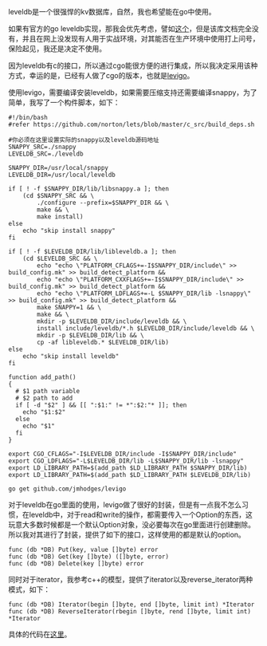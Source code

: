 leveldb是一个很强悍的kv数据库，自然，我也希望能在go中使用。

如果有官方的go leveldb实现，那我会优先考虑，譬如[这个](https://code.google.com/p/leveldb-go/)，但是该库文档完全没有，并且在网上没发现有人用于实战环境，对其能否在生产环境中使用打上问号，保险起见，我还是决定不使用。

因为leveldb有c的接口，所以通过cgo能很方便的进行集成，所以我决定采用该种方式，幸运的是，已经有人做了cgo的版本，也就是[levigo](https://github.com/jmhodges/levigo)。

使用levigo，需要编译安装leveldb，如果需要压缩支持还需要编译snappy，为了简单，我写了一个构件脚本，如下：

    #!/bin/bash
    #refer https://github.com/norton/lets/blob/master/c_src/build_deps.sh

    #你必须在这里设置实际的snappy以及leveldb源码地址
    SNAPPY_SRC=./snappy
    LEVELDB_SRC=./leveldb

    SNAPPY_DIR=/usr/local/snappy
    LEVELDB_DIR=/usr/local/leveldb

    if [ ! -f $SNAPPY_DIR/lib/libsnappy.a ]; then
        (cd $SNAPPY_SRC && \
            ./configure --prefix=$SNAPPY_DIR && \
            make && \
            make install)
    else
        echo "skip install snappy"
    fi

    if [ ! -f $LEVELDB_DIR/lib/libleveldb.a ]; then
        (cd $LEVELDB_SRC && \
            echo "echo \"PLATFORM_CFLAGS+=-I$SNAPPY_DIR/include\" >> build_config.mk" >> build_detect_platform &&
            echo "echo \"PLATFORM_CXXFLAGS+=-I$SNAPPY_DIR/include\" >> build_config.mk" >> build_detect_platform &&
            echo "echo \"PLATFORM_LDFLAGS+=-L $SNAPPY_DIR/lib -lsnappy\" >> build_config.mk" >> build_detect_platform &&
            make SNAPPY=1 && \
            make && \
            mkdir -p $LEVELDB_DIR/include/leveldb && \
            install include/leveldb/*.h $LEVELDB_DIR/include/leveldb && \
            mkdir -p $LEVELDB_DIR/lib && \
            cp -af libleveldb.* $LEVELDB_DIR/lib)
    else
        echo "skip install leveldb"
    fi

    function add_path()
    {
      # $1 path variable
      # $2 path to add
      if [ -d "$2" ] && [[ ":$1:" != *":$2:"* ]]; then
        echo "$1:$2"
      else
        echo "$1"
      fi
    }

    export CGO_CFLAGS="-I$LEVELDB_DIR/include -I$SNAPPY_DIR/include"
    export CGO_LDFLAGS="-L$LEVELDB_DIR/lib -L$SNAPPY_DIR/lib -lsnappy"
    export LD_LIBRARY_PATH=$(add_path $LD_LIBRARY_PATH $SNAPPY_DIR/lib)
    export LD_LIBRARY_PATH=$(add_path $LD_LIBRARY_PATH $LEVELDB_DIR/lib)

    go get github.com/jmhodges/levigo 

对于leveldb在go里面的使用，levigo做了很好的封装，但是有一点我不怎么习惯，在leveldb中，对于read和write的操作，都需要传入一个Option的东西，这玩意大多数时候都是一个默认Option对象，没必要每次在go里面进行创建删除。所以我对其进行了封装，提供了如下的接口，这样使用的都是默认的option。

    func (db *DB) Put(key, value []byte) error 
    func (db *DB) Get(key []byte) ([]byte, error)
    func (db *DB) Delete(key []byte) error 
    
同时对于iterator，我参考c++的模型，提供了iterator以及reverse_iterator两种模式，如下：

    func (db *DB) Iterator(begin []byte, end []byte, limit int) *Iterator 
    func (db *DB) ReverseIterator(rbegin []byte, rend []byte, limit int) *Iterator 

具体的代码在[这里](https://github.com/siddontang/golib/tree/master/leveldb)。
